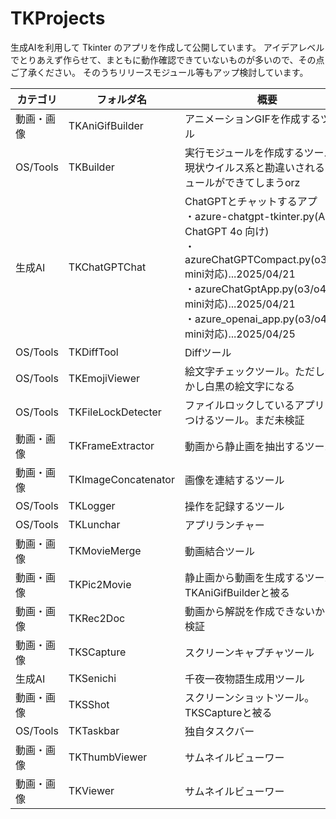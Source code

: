 # TKProjects

生成AIを利用して Tkinter のアプリを作成して公開しています。
アイデアレベルでとりあえず作らせて、まともに動作確認できていないものが多いので、その点ご了承ください。
そのうちリリースモジュール等もアップ検討しています。


|カテゴリ|フォルダ名|概要|
|---|---|---|
|動画・画像|TKAniGifBuilder|アニメーションGIFを作成するツール|
|OS/Tools|TKBuilder|実行モジュールを作成するツール。現状ウイルス系と勘違いされるモジュールができてしまうorz|
|生成AI|TKChatGPTChat|ChatGPTとチャットするアプ<br>・azure-chatgpt-tkinter.py(Azure ChatGPT 4o 向け)<br>・azureChatGPTCompact.py(o3/o4-mini対応)...2025/04/21<br>・azureChatGptApp.py(o3/o4-mini対応)...2025/04/21<br>・azure_openai_app.py(o3/o4-mini対応)...2025/04/25|
|OS/Tools|TKDiffTool|Diffツール|
|OS/Tools|TKEmojiViewer|絵文字チェックツール。ただし昔懐かし白黒の絵文字になる|
|OS/Tools|TKFileLockDetecter|ファイルロックしているアプリを見つけるツール。まだ未検証|
|動画・画像|TKFrameExtractor|動画から静止画を抽出するツール|
|動画・画像|TKImageConcatenator|画像を連結するツール|
|OS/Tools|TKLogger|操作を記録するツール|
|OS/Tools|TKLunchar|アプリランチャー|
|動画・画像|TKMovieMerge|動画結合ツール|
|動画・画像|TKPic2Movie|静止画から動画を生成するツール。TKAniGifBuilderと被る|
|動画・画像|TKRec2Doc|動画から解説を作成できないか？の検証|
|動画・画像|TKSCapture|スクリーンキャプチャツール|
|生成AI|TKSenichi|千夜一夜物語生成用ツール|
|動画・画像|TKSShot|スクリーンショットツール。TKSCaptureと被る|
|OS/Tools|TKTaskbar|独自タスクバー|
|動画・画像|TKThumbViewer|サムネイルビューワー|
|動画・画像|TKViewer|サムネイルビューワー|

